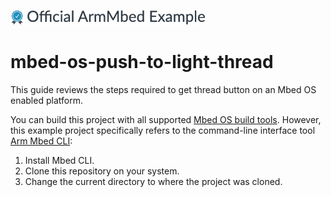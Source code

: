 ![](./resources/official_armmbed_example_badge.png)
# mbed-os-push-to-light-thread

This guide reviews the steps required to get thread button on an Mbed OS enabled platform.

You can build this project with all supported [Mbed OS build tools](https://os.mbed.com/docs/mbed-os/latest/tools/index.html). However, this example project specifically refers to the command-line interface tool [Arm Mbed CLI](https://github.com/ARMmbed/mbed-cli#installing-mbed-cli):

1. Install Mbed CLI.
1. Clone this repository on your system.
1. Change the current directory to where the project was cloned.



